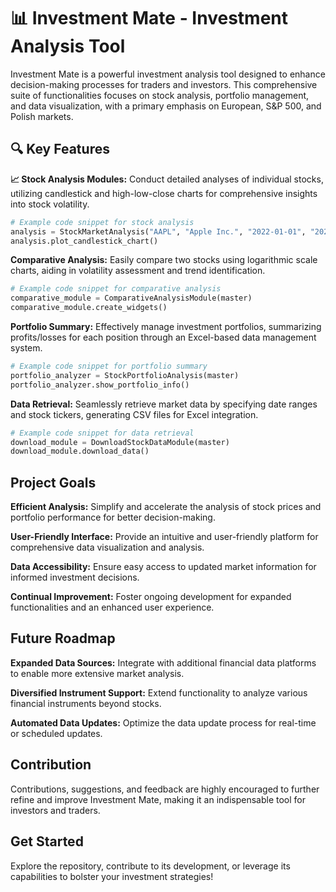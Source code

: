 # 📊 Investment Mate - Investment Analysis Tool

Investment Mate is a powerful investment analysis tool designed to enhance decision-making processes for traders and investors. This comprehensive suite of functionalities focuses on stock analysis, portfolio management, and data visualization, with a primary emphasis on European, S&P 500, and Polish markets.

## 🔍 Key Features

**📈 Stock Analysis Modules:** Conduct detailed analyses of individual stocks, utilizing candlestick and high-low-close charts for comprehensive insights into stock volatility.

```python
# Example code snippet for stock analysis
analysis = StockMarketAnalysis("AAPL", "Apple Inc.", "2022-01-01", "2022-12-31")
analysis.plot_candlestick_chart()
```

**Comparative Analysis:** Easily compare two stocks using logarithmic scale charts, aiding in volatility assessment and trend identification.

```python
# Example code snippet for comparative analysis
comparative_module = ComparativeAnalysisModule(master)
comparative_module.create_widgets()
```

**Portfolio Summary:** Effectively manage investment portfolios, summarizing profits/losses for each position through an Excel-based data management system.

```python
# Example code snippet for portfolio summary
portfolio_analyzer = StockPortfolioAnalysis(master)
portfolio_analyzer.show_portfolio_info()
```

**Data Retrieval:** Seamlessly retrieve market data by specifying date ranges and stock tickers, generating CSV files for Excel integration.

```python
# Example code snippet for data retrieval
download_module = DownloadStockDataModule(master)
download_module.download_data()
```

## Project Goals

**Efficient Analysis:** Simplify and accelerate the analysis of stock prices and portfolio performance for better decision-making.

**User-Friendly Interface:** Provide an intuitive and user-friendly platform for comprehensive data visualization and analysis.

**Data Accessibility:** Ensure easy access to updated market information for informed investment decisions.

**Continual Improvement:** Foster ongoing development for expanded functionalities and an enhanced user experience.

## Future Roadmap

**Expanded Data Sources:** Integrate with additional financial data platforms to enable more extensive market analysis.

**Diversified Instrument Support:** Extend functionality to analyze various financial instruments beyond stocks.

**Automated Data Updates:** Optimize the data update process for real-time or scheduled updates.

## Contribution

Contributions, suggestions, and feedback are highly encouraged to further refine and improve Investment Mate, making it an indispensable tool for investors and traders.

## Get Started

Explore the repository, contribute to its development, or leverage its capabilities to bolster your investment strategies!
